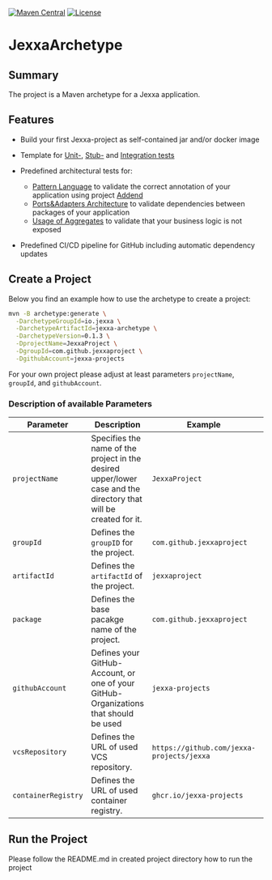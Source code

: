 [![Maven Central](https://img.shields.io/maven-central/v/io.jexxa/jexxa-archetype)](https://maven-badges.herokuapp.com/maven-central/io.jexxa/jexxa-archetype/) [![License](https://img.shields.io/badge/License-Apache%202.0-blue.svg)](https://opensource.org/licenses/Apache-2.0)

# JexxaArchetype
## Summary
The project is a Maven archetype for a Jexxa application.

## Features

*   Build your first Jexxa-project as self-contained jar and/or docker image

*   Template for [Unit-](https://github.com/jexxa-projects/JexxaTutorials/blob/main/BookStore/src/test/java/io/jexxa/tutorials/bookstore/domain/book/BookTest.java), [Stub-](https://github.com/jexxa-projects/JexxaTutorials/blob/main/BookStore/src/test/java/io/jexxa/tutorials/bookstore/applicationservice/BookStoreServiceTest.java) and [Integration tests](https://github.com/jexxa-projects/JexxaTutorials/blob/main/BookStore/src/test/java/io/jexxa/tutorials/bookstore/integration/BookstoreIT.java)

*   Predefined architectural tests for:
    *   [Pattern Language](https://github.com/jexxa-projects/JexxaTutorials/blob/main/BookStore/src/test/java/io/jexxa/tutorials/bookstore/architecture/ArchitectureTest.java) to validate the correct annotation of your application using project [Addend](http://addend.jexxa.io/)
    *   [Ports&Adapters Architecture](https://github.com/jexxa-projects/JexxaTutorials/blob/main/BookStore/src/test/java/io/jexxa/tutorials/bookstore/architecture/ArchitectureTest.java) to validate dependencies between packages of your application
    *   [Usage of Aggregates](https://github.com/jexxa-projects/JexxaTutorials/blob/main/BookStore/src/test/java/io/jexxa/tutorials/bookstore/architecture/ArchitectureTest.java) to validate that your business logic is not exposed

*   Predefined CI/CD pipeline for GitHub including automatic dependency updates 

## Create a Project

Below you find an example how to use the archetype to create a project: 
 
```bash
mvn -B archetype:generate \
  -DarchetypeGroupId=io.jexxa \
  -DarchetypeArtifactId=jexxa-archetype \
  -DarchetypeVersion=0.1.3 \
  -DprojectName=JexxaProject \
  -DgroupId=com.github.jexxaproject \
  -DgithubAccount=jexxa-projects
```

For your own project please adjust at least parameters `projectName`, `groupId`, and `githubAccount`. 

### Description of available Parameters
| Parameter           | Description                                                                                                      | Example                                   | Default Value                                           |
|---------------------|------------------------------------------------------------------------------------------------------------------|-------------------------------------------|---------------------------------------------------------|
| `projectName`       | Specifies the name of the project in the desired upper/lower case and the directory that will be created for it. | `JexxaProject`                            | None. It must be defined.                               |
| `groupId`           | Defines the `groupID` for the project.                                                                           | `com.github.jexxaproject`                 | None. It must be defined.                               |
| `artifactId`        | Defines the `artifactId` of the project.                                                                         | `jexxaproject`                            | `projectName` in lower cases.                           | 
| `package`           | Defines the base pacakge name of the project.                                                                    | `com.github.jexxaproject`                 | `groupId`                                               | 
| `githubAccount`     | Defines your GitHub-Account, or one of your GitHub-Organizations that should be used                             | `jexxa-projects`                          | None. It must be defined to use included GitHub-Actions | 
| `vcsRepository`     | Defines the URL of used VCS repository.                                                                          | `https://github.com/jexxa-projects/jexxa` | `https://github.com/<githubAccount>/<projectName>`      | 
| `containerRegistry` | Defines the URL of used container registry.                                                                      | `ghcr.io/jexxa-projects`                  | `ghcr.io/<githubAccount>`                               | 

## Run the Project 

Please follow the README.md in created project directory how to run the project 